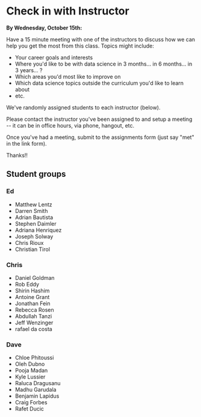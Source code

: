 # Check in with Instructor 

**By Wednesday, October 15th:**

Have a 15 minute meeting with one of the instructors to discuss how we can help you get the most from this class.  Topics might include:

* Your career goals and interests
* Where you'd like to be with data science in 3 months... in 6 months... in 3 years... ?
* Which areas you'd most like to improve on
* Which data science topics outside the curriculum you'd like to learn about
* etc.

We've randomly assigned students to each instructor (below).

Please contact the instructor you've been assigned to and setup a meeting -- it can be in office hours, via phone, hangout, etc.

Once you've had a meeting, submit to the assignments form (just say "met" in the link form).

Thanks!!


## Student groups



### Ed

* Matthew Lentz
* Darren Smith
* Adrian Bautista
* Stephen Daimler
* Adriana Henriquez
* Joseph Solway
* Chris Rioux
* Christian Tirol


### Chris

* Daniel Goldman
* Rob Eddy
* Shirin Hashim
* Antoine Grant
* Jonathan Fein
* Rebecca Rosen
* Abdullah Tanzi
* Jeff Wenzinger
* rafael da costa

### Dave

* Chloe Phitoussi
* Oleh Dubno
* Pooja Madan
* Kyle Lussier
* Raluca Dragusanu
* Madhu Garudala
* Benjamin Lapidus
* Craig Forbes
* Rafet Ducic
